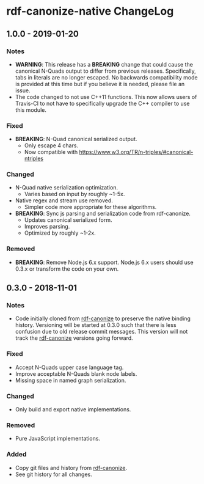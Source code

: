 # rdf-canonize-native ChangeLog

## 1.0.0 - 2019-01-20

### Notes
- **WARNING**: This release has a **BREAKING** change that could cause the
  canonical N-Quads output to differ from previous releases. Specifically, tabs
  in literals are no longer escaped. No backwards compatibility mode is
  provided at this time but if you believe it is needed, please file an issue.
- The code changed to not use C++11 functions. This now allows users of
  Travis-CI to not have to specifically upgrade the C++ compiler to use this
  module.

### Fixed
- **BREAKING**: N-Quad canonical serialized output.
  - Only escape 4 chars.
  - Now compatible with https://www.w3.org/TR/n-triples/#canonical-ntriples

### Changed
- N-Quad native serialization optimization.
  - Varies based on input by roughly ~1-5x.
- Native regex and stream use removed.
  - Simpler code more appropriate for these algorithms.
- **BREAKING**: Sync js parsing and serialization code from rdf-canonize.
  - Updates canonical serialized form.
  - Improves parsing.
  - Optimized by roughly ~1-2x.

### Removed
- **BREAKING**: Remove Node.js 6.x support.  Node.js 6.x users should use 0.3.x
  or transform the code on your own.

## 0.3.0 - 2018-11-01

### Notes
- Code initially cloned from [rdf-canonize][] to preserve the native binding
  history. Versioning will be started at 0.3.0 such that there is less
  confusion due to old release commit messages. This version will not track
  the [rdf-canonize][] versions going forward.

### Fixed
- Accept N-Quads upper case language tag.
- Improve acceptable N-Quads blank node labels.
- Missing space in named graph serialization.

### Changed
- Only build and export native implementations.

### Removed
- Pure JavaScript implementations.

### Added
- Copy git files and history from [rdf-canonize][].
- See git history for all changes.

[jsonld.js]: https://github.com/digitalbazaar/jsonld.js
[rdf-canonize]: https://github.com/digitalbazaar/rdf-canonize
